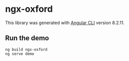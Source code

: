 # ngx-oxford

This library was generated with [Angular CLI](https://github.com/angular/angular-cli) version
8.2.11.

## Run the demo

    ng build ngx-oxford
    ng serve demo
